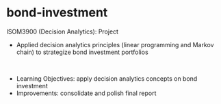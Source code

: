 # bond-investment

ISOM3900 (Decision Analytics): Project
- Applied decision analytics principles (linear programming and Markov chain) to strategize bond investment portfolios

<br>

- Learning Objectives: apply decision analytics concepts on bond investment
- Improvements: consolidate and polish final report
 
